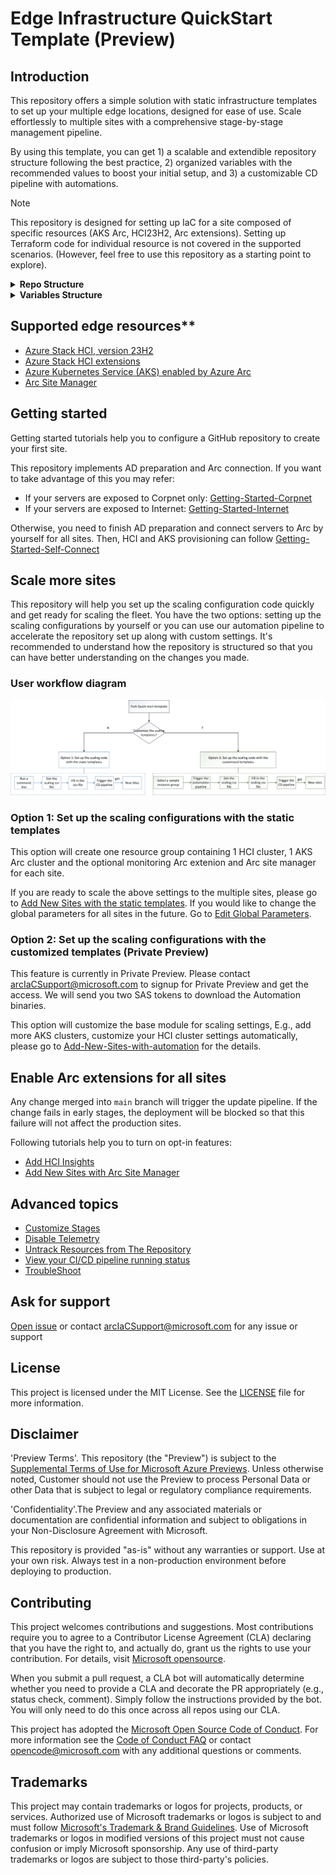 # Edge Infrastructure QuickStart Template (Preview)

## Introduction

This repository offers a simple solution with static infrastructure templates to set up your multiple edge locations, designed for ease of use. Scale effortlessly to multiple sites with a comprehensive stage-by-stage management pipeline.

By using this template, you can get 1) a scalable and extendible repository structure following the best practice, 2) organized variables with the recommended values to boost your initial setup, and 3) a customizable CD pipeline with automations.

> [!NOTE]
> This repository is designed for setting up IaC for a site composed of specific resources (AKS Arc, HCI23H2, Arc extensions). Setting up Terraform code for individual resource is not covered in the supported scenarios. (However, feel free to use this repository as a starting point to explore).  

<details>

<summary><b>Repo Structure</b></summary>

<img src="doc/img/repoStructure.png" alt="repoStructure" width="800"/>

```PROJECT_ROOT
│
├───.azure
│   │   backendTemplate.tf              // Backend storage account config file
│   │
│   └───hooks
│           pre-commit                  // Git hook to generate deployment workflow and set backend
│
├───.github
│   └───workflows
│           site-cd-workflow.yml        // Set up CD pipeline
|           terraform-plan.yml
│
├───dev                                 // The first stage to deploy
│   └───sample
│           backend.tf
│           main.tf                     // Main configuration file for the site
│           provider.tf
│           terraform.tf
│           variables.tf
│
├───modules
│   ├───base                            // Base module of all sites
│   │       main.tf
│   │       variables.tf
│   │
│   ├───hci                             // Module to manage HCI clusters
│   │
│   ├───hci-extensions                  // Module to manage HCI extensions                                                                     
│   ├───hci-provisioners                // Module to connect servers to Arc
│   │───aks-arc                         // Module to manage AKS Arc clusters
│   └───hci-vm                          // Module to manage HCI VMs
│   └───site-manager                    // Module to manage site-manager
│
├───prod                                // prod stage sites are deployed after qa stage
│   │
│   └───prod1
│
└───qa                                  // qa stage sites are deployed after dev stage
    │
    └───qa1
```

Base module contains the global variables across all sites. Each stage and each site folder contains the local variables specific to the stage/site. Local settings can override the global settings.

</details>

<details>

<summary><b>Variables Structure</b></summary>

| Variable Type           | Description                                                                                                     | Example             | Where to set value                                                                                       | Override Priority |
| ----------------------- | --------------------------------------------------------------------------------------------------------------- | ------------------- | -------------------------------------------------------------------------------------------------------- | :---------------: |
| Global Variables        | The values of the global variables typically are consistent across the whole fleet but specific for one product | `domainFqdn` in HCI | Set in `modules/base/<product>.hci.global.tf`. Add default value for variables.                          |        low        |
| Site specific variables | The values of these variables are unique in each site                                                           | `siteId`            | These variables must be set in the site `main.tf` file under each site folder                            |       high        |
| Pass through variables  | The values of these variables are inherited from GitHub secrets                                                 | `subscriptionId`    | `modules/base/<product>.hci.misc.tf`                                                                     |                   |
| Reference variables     | These variables are shared by 2 or more products                                                                | `location`          | Its definition can be found in `variables.<product>.*.tf` if its link is `ref/<product>/<variable_name>` |                   |

</details>

## Supported edge resources**

- [Azure Stack HCI, version 23H2](https://learn.microsoft.com/en-us/azure-stack/hci/whats-new)
- [Azure Stack HCI extensions](https://learn.microsoft.com/en-us/azure-stack/hci/manage/arc-extension-management?tabs=azureportal)
- [Azure Kubernetes Service (AKS) enabled by Azure Arc](https://learn.microsoft.com/en-us/azure/aks/hybrid/)
- [Arc Site Manager](https://review.learn.microsoft.com/en-us/azure/azure-arc/site-manager/overview?branch=release-preview-site-manager)

## Getting started

Getting started tutorials help you to configure a GitHub repository to create your first site.

This repository implements AD preparation and Arc connection. If you want to take advantage of this you may refer:

- If your servers are exposed to Corpnet only: [Getting-Started-Corpnet](./doc/Getting-Started-Corpnet.md)
- If your servers are exposed to Internet: [Getting-Started-Internet](./doc/Getting-Started-Internet.md)

Otherwise, you need to finish AD preparation and connect servers to Arc by yourself for all sites. Then, HCI and AKS provisioning can follow [Getting-Started-Self-Connect](./doc/Getting-Started-Self-Connect.md)

## Scale more sites

This repository will help you set up the scaling configuration code quickly and get ready for scaling the fleet. You have the two options: setting up the scaling configurations by yourself or you can use our automation pipeline to accelerate the repository set up along with custom settings. It's recommended to understand how the repository is structured so that you can have better understanding on the changes you made.

### User workflow diagram

<img src="doc/img/IaCGithubAction.png" alt="IaCGithubAction"/>

### Option 1: Set up the scaling configurations with the static templates

This option will create one resource group containing 1 HCI cluster, 1 AKS Arc cluster and the optional monitoring Arc extenion and Arc site manager for each site.

If you are ready to scale the above settings to the multiple sites, please go to [Add New Sites with the static templates](./doc/Add-New-Sites-with-static.md).
If you would like to change the global parameters for all sites in the future. Go to [Edit Global Parameters](./doc/Edit-Global-Parameters.md).

### Option 2: Set up the scaling configurations with the customized templates (Private Preview)

This feature is currently in Private Preview. Please contact arcIaCSupport@microsoft.com to signup for Private Preview and get the access. We will send you two SAS tokens to download the Automation binaries.

This option will customize the base module for scaling settings, E.g., add more AKS clusters, customize your HCI cluster settings automatically, please go to [Add-New-Sites-with-automation](./doc/Add-New-Sites-with-automation.md) for the details.

## Enable Arc extensions for all sites

Any change merged into `main` branch will trigger the update pipeline. If the change fails in early stages, the deployment will be blocked so that this failure will not affect the production sites.

Following tutorials help you to turn on opt-in features:

- [Add HCI Insights](./doc/Add-HCI-Insights.md)
- [Add New Sites with Arc Site Manager](./doc/Add-Site-Manager.md)

## Advanced topics

- [Customize Stages](./doc/Customize-Stages.md)
- [Disable Telemetry](./doc/Disable-Telemetry.md)
- [Untrack Resources from The Repository](./doc/Untrack-Resources.md)
- [View your CI/CD pipeline running status](./doc/View-pipeline.md)
- [TroubleShoot](./doc/TroubleShooting.md)

## Ask for support

[Open issue](https://github.com/Azure/Edge-infrastructure-quickstart-template/issues/new) or contact arcIaCSupport@microsoft.com for any issue or support

## License  
  
This project is licensed under the MIT License. See the [LICENSE](LICENSE) file for more information.  
  
## Disclaimer  

'Preview Terms'. This repository (the "Preview") is subject to the [Supplemental Terms of Use for Microsoft Azure Previews](https://azure.microsoft.com/en-us/support/legal/preview-supplemental-terms/). Unless otherwise noted, Customer should not use the Preview to process Personal Data or other Data that is subject to legal or regulatory compliance requirements.

'Confidentiality'.The Preview and any associated materials or documentation are confidential information and subject to obligations in your Non-Disclosure Agreement with Microsoft.

This repository is provided "as-is" without any warranties or support. Use at your own risk. Always test in a non-production environment before deploying to production.  

## Contributing

This project welcomes contributions and suggestions.  Most contributions require you to agree to a
Contributor License Agreement (CLA) declaring that you have the right to, and actually do, grant us
the rights to use your contribution. For details, visit [Microsoft opensource](https://cla.opensource.microsoft.com).

When you submit a pull request, a CLA bot will automatically determine whether you need to provide
a CLA and decorate the PR appropriately (e.g., status check, comment). Simply follow the instructions
provided by the bot. You will only need to do this once across all repos using our CLA.

This project has adopted the [Microsoft Open Source Code of Conduct](https://opensource.microsoft.com/codeofconduct/).
For more information see the [Code of Conduct FAQ](https://opensource.microsoft.com/codeofconduct/faq/) or
contact [opencode@microsoft.com](mailto:opencode@microsoft.com) with any additional questions or comments.

## Trademarks

This project may contain trademarks or logos for projects, products, or services. Authorized use of Microsoft
trademarks or logos is subject to and must follow
[Microsoft's Trademark & Brand Guidelines](https://www.microsoft.com/en-us/legal/intellectualproperty/trademarks/usage/general).
Use of Microsoft trademarks or logos in modified versions of this project must not cause confusion or imply Microsoft sponsorship.
Any use of third-party trademarks or logos are subject to those third-party's policies.
